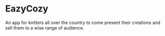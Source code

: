 # EazyCozy
An app for knitters all over the country to come present their creations and sell them to a wise range of audience.
